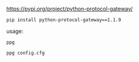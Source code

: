 https://pypi.org/project/python-protocol-gateway/

```
pip install python-protocol-gateway==1.1.9
```

usage:
```
ppg
```
```
ppg config.cfg
```